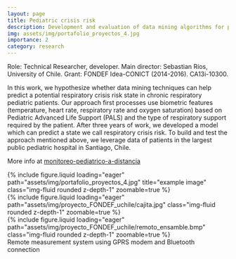 ```yaml
---
layout: page
title: Pediatric crisis risk
description: Development and evaluation of data mining algorithms for predicting crisis risk in outpatients of a pediatric hospital FONDEF Idea-CONICT (2014-2016)
img: assets/img/portafolio_proyectos_4.jpg
importance: 2
category: research
---
```



Role: Technical Researcher, developer. 
Main director: Sebastian Ríos, University of Chile. 
Grant: FONDEF Idea-CONICT (2014-2016). CA13i-10300.

In this work, we hypothesize whether data mining techniques can help predict a potential respiratory crisis risk state in chronic respiratory pediatric patients. Our approach first processes use biometric features (temperature, heart rate, respiratory rate and oxygen saturation) based on Pediatric Advanced Life Support (PALS) and the type of respiratory support required by the patient. After three years of work, we developed a model which can predict a state we call respiratory crisis risk. To build and test the approach mentioned above, we leverage data of patients in the largest public pediatric hospital in Santiago, Chile. 

More info at <a href="https://www.dii.uchile.cl/2015/01/17/investigacion-con-impacto-monitoreo-pediatrico-a-distancia/">monitoreo-pediatrico-a-distancia</a>

<div class="row">
    <div class="col-sm mt-3 mt-md-0">
        {% include figure.liquid loading="eager" path="assets/img/portafolio_proyectos_4.jpg" title="example image" class="img-fluid rounded z-depth-1" zoomable=true %}
    </div>
    <div class="col-sm mt-3 mt-md-0">
        {% include figure.liquid loading="eager" path="assets/img/proyecto_FONDEF_uchile/cajita.jpg" class="img-fluid rounded z-depth-1" zoomable=true  %}
    </div>
    <div class="col-sm mt-3 mt-md-0">
        {% include figure.liquid loading="eager" path="assets/img/proyecto_FONDEF_uchile/remoto_ensamble.bmp" class="img-fluid rounded z-depth-1" zoomable=true  %}
    </div>
</div>
<div class="caption">
    Remote measurement system using GPRS modem and Bluetooth connection
</div>